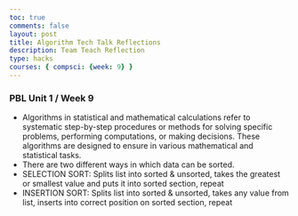 ```yaml
---
toc: true
comments: false
layout: post
title: Algorithm Tech Talk Reflections
description: Team Teach Reflection
type: hacks
courses: { compsci: {week: 9} }
---
```

### PBL Unit 1 / Week 9
- Algorithms in statistical and mathematical calculations refer to systematic step-by-step procedures or methods for solving specific problems, performing computations, or making decisions. These algorithms are designed to ensure in various mathematical and statistical tasks.
- There are two different ways in which data can be sorted.
- SELECTION SORT: Splits list into sorted & unsorted, takes the greatest or smallest value and puts it into sorted section, repeat
- INSERTION SORT: Splits list into sorted & unsorted, takes any value from list, inserts into correct position on sorted section, repeat